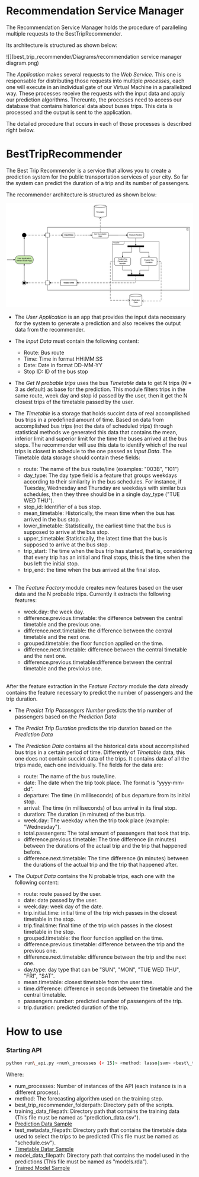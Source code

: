 # Recommendation Service Manager

The Recommendation Service Manager holds the procedure of paralleling multiple requests to the BestTripRecommender.

Its architecture is structured as shown below:

![](best_trip_recommender/Diagrams/recommendation service manager diagram.png)


The _Application_ makes several requests to the _Web Service_. This one is responsable for distributing those requests into multiple _processes_, each one will execute in an individual gate of our Virtual Machine in a parallelized way. These processes receive the requests with the input data and apply our prediction algorithms. Thereunto, the processes need to access our database that contains historical data about buses trips. This data is processed and the output is sent to the application.

The detailed procedure that occurs in each of those processes is described right below.

# BestTripRecommender

The Best Trip Recommender is a service that allows you to create a prediction system for the public transportation services of your city.
So far the system can predict the duration of a trip and its number of passengers.

The recommender architecture is structured as shown below:

![](best_trip_recommender/Diagrams/best_trip_recommender_diagram.png)

* The _User Application_ is an app that provides the input data necessary for the system to generate a prediction and also receives the output data from the recommender.

* The _Input Data_ must contain the following content:
    * Route: Bus route 
    * Time: Time in format HH:MM:SS
    * Date: Date in format DD-MM-YY
    * Stop ID: ID of the bus stop
    
* The _Get N probable trips_ uses the bus _Timetable_ data to get N trips (N = 3 as default) as base for the prediction. This module filters trips in the same route, week day and stop id passed by the user, then it get the N closest trips of the timetable passed by the user.

* The _Timetable_ is a storage that holds succint data of real accomplished bus trips in a predefined amount of time. Based on data from accomplished bus trips (not the data of scheduled trips) through statistical methods we generated this data that contains the mean, inferior limit and superior limit for the time the buses arrived at the bus stops. The recommender will use this data to identify which of the real trips is closest in schedule to the one passed as _Input Data_. The Timetable data storage should contain these fields: 
    * route: The name of the bus route/line (examples: "003B", "101")
    * day\_type: The day type field is a feature that groups weekdays according to their similarity in the bus schedules. For instance, if Tuesday, Wednesday and Thursday are weekdays with similar bus schedules, then they three should be in a single day\_type ("TUE WED THU").
    * stop_id: Identifier of a bus stop.
    * mean_timetable: Historically, the mean time when the bus has arrived in the bus stop.
    * lower_timetable: Statistically, the earliest time that the bus is supposed to arrive at the bus stop.
    * upper_timetable: Statistically, the latest time that the bus is supposed to arrive at the bus stop .
    * trip_start: The time when the bus trip has started, that is, considering that every trip has an initial and final stops, this is the time when the bus left the initial stop. 
    * trip_end: the time when the bus arrived at the final stop.
    
    <br>

* The _Feature Factory_ module creates new features based on the user data and the N probable trips. Currently it extracts the following features:
    * week.day: the week day.
    * difference.previous.timetable: the difference between the central timetable and the previous one.
    * difference.next.timetable: the difference between the central timetable and the next one.
    * grouped.timetable: the floor function applied on the time.
    * difference.next.timetable: difference between the central timetable and the next one.
    * difference.previous.timetable:difference between the central timetable and the previoius one.
    <br>

After the feature extraction in the _Feature Factory_ module the data already contains the feature necessary to predict the number of passengers and the trip duration.

* The _Predict Trip Passengers Number_ predicts the trip number of passengers based on the _Prediction Data_

* The _Predict Trip Duration_ predicts the trip duration based on the _Prediction Data_

* The _Prediction Data_ contains all the historical data about accomplished bus trips in a certain period of time. Differently of _Timetable_ data, this one does not contain succint data of the trips. It contains data of all the trips made, each one individually. The fields for the data are:
    * route: The name of the bus route/line.
    * date: The date when the trip took place. The format is "yyyy-mm-dd".
    * departure: The time (in milliseconds) of bus departure from its initial stop.
    * arrival: The time (in milliseconds) of bus arrival in its final stop.
    * duration: The duration (in minutes) of the bus trip.
    * week.day: The weekday when the trip took place (example: "Wednesday").
    * total.passengers: The total amount of passengers that took that trip.
    * difference.previous.timetable: The time difference (in minutes) between the durations of the actual trip and the trip that happened before.
    * difference.next.timetable: The time difference (in minutes) between the durations of the actual trip and the trip that happened after.     

* The _Output Data_ contains the N probable trips, each one with the following content:
    * route: route passed by the user.
    * date: date passed by the user.
    * week.day: week day of the date.
    * trip.initial.time: initial time of the trip wich passes in the closest timetable in the stop.
    * trip.final.time: final time of the trip wich passes in the closest timetable in the stop.
    * grouped.timetable: the floor function applied on the time.
    * difference.previous.timetable: difference between the trip and the previous one.
    * difference.next.timetable: difference between the trip and the next one.
    * day.type: day type that can be  "SUN", "MON", "TUE WED THU", "FRI", "SAT". 
    * mean.timetable: closest timetable from the user time.
    * time.difference: difference in seconds between the timetable and the central timetable.
    * passengers.number: predicted number of passengers of the trip.
    * trip.duration: predicted duration of the trip.

# How to use

### Starting API

```bash
python run\_api.py <num\_processes (< 15)> <method: lasso|svm> <best\_trip\_recommender\_folderpath> <training\_data\_filepath> <test\_metadata\_filepath> <model\_data\_filepath>
```

Where:
 - num\_processes: Number of instances of the API (each instance is in a different process).
 - method: The forecasting algorithm used on the training step.
 - best\_trip\_recommender\_folderpath: Directory path of the scripts.
 - training\_data\_filepath: Directory path that contains the training data (This file must be named as "prediction_data.csv"). 
  - [Prediction Data Sample](https://github.com/analytics-ufcg/best-trip-recommender/blob/master/best_trip_recommender/data/prediction_data.csv)
 - test\_metadata\_filepath: Directory path that contains the timetable data used to select the trips to be predicted (This file must be named as "schedule.csv").
  - [Timetable Datar Sample](https://github.com/analytics-ufcg/best-trip-recommender/blob/master/best_trip_recommender/data/schedule.csv)
 - model\_data\_filepath: Directory path that contains the model used in the predictions (This file must be named as "models.rda"). 
  - [Trained Model Sample](https://github.com/analytics-ufcg/best-trip-recommender/blob/master/best_trip_recommender/data/models.rda)

